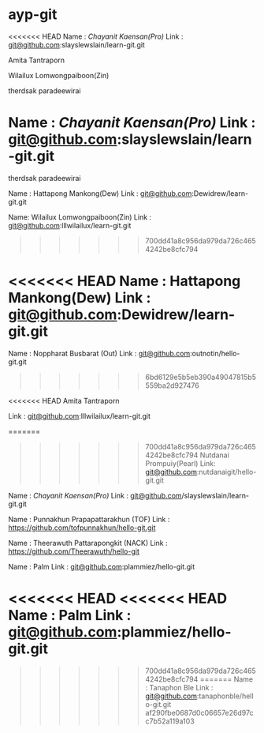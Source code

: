 # ayp-git


<<<<<<< HEAD
Name : *Chayanit Kaensan(Pro)*
Link : git@github.com:slayslewslain/learn-git.git

Amita Tantraporn


Wilailux Lomwongpaiboon(Zin)


therdsak paradeewirai

Name : *Chayanit Kaensan(Pro)*
Link : git@github.com:slayslewslain/learn-git.git
=======
therdsak paradeewirai

Name : Hattapong Mankong(Dew)
Link : git@github.com:Dewidrew/learn-git.git

Name: Wilailux Lomwongpaiboon(Zin)
Link : git@github.com:lllwilailux/learn-git.git
>>>>>>> 700dd41a8c956da979da726c4654242be8cfc794

<<<<<<< HEAD
Name : Hattapong Mankong(Dew)
Link : git@github.com:Dewidrew/learn-git.git
=======
Name : Noppharat Busbarat (Out)
Link : git@github.com:outnotin/hello-git.git
>>>>>>> 6bd6129e5b5eb390a49047815b5559ba2d927476

<<<<<<< HEAD
Amita Tantraporn

Link : git@github.com:lllwilailux/learn-git.git


=======
>>>>>>> 700dd41a8c956da979da726c4654242be8cfc794
Nutdanai Prompuiy(Pearl)
Link: git@github.com:nutdanaigit/hello-git.git

Name : *Chayanit Kaensan(Pro)*
Link : git@github.com/slayslewslain/learn-git.git

Name : Punnakhun Prapapattarakhun (TOF)
Link : https://github.com/tofpunnakhun/hello-git.git

Name : Theerawuth Pattarapongkit (NACK)
Link : https://github.com/Theerawuth/hello-git



Name : Palm
Link : git@github.com:plammiez/hello-git.git

<<<<<<< HEAD
<<<<<<< HEAD
Name : Palm
Link : git@github.com:plammiez/hello-git.git
=======
>>>>>>> 700dd41a8c956da979da726c4654242be8cfc794
=======
Name : Tanaphon Ble
Link : git@github.com:tanaphonble/hello-git.git
>>>>>>> af290fbe0687d0c06657e26d97cc7b52a119a103
